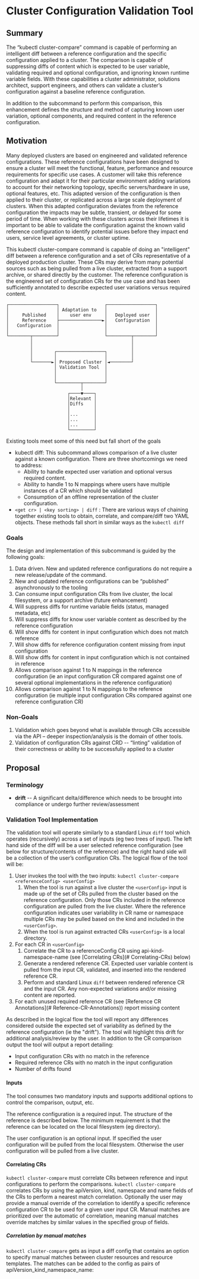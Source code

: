 # Cluster Configuration Validation Tool

## Summary

The “kubectl cluster-compare” command is capable of performing an intelligent diff between a reference configuration and the
specific configuration applied to a cluster. The comparison is capable of suppressing diffs of content which is expected
to be user variable, validating required and optional configuration, and ignoring known runtime variable fields. With
these capabilities a cluster administrator, solutions architect, support engineers, and others can validate a cluster’s
configuration against a baseline reference configuration.

In addition to the subcommand to perform this comparison, this enhancement defines the structure and method of capturing
known user variation, optional components, and required content in the reference configuration.

## Motivation

Many deployed clusters are based on engineered and validated reference configurations. These
reference configurations have been designed to ensure a cluster will meet the functional, feature,
performance and resource requirements for specific use cases. A customer will take this reference
configuration and adapt it for their particular environment adding variations to account for their
networking topology, specific servers/hardware in use, optional features, etc. This adapted
version of the configuration is then applied to their cluster, or replicated across a large
scale deployment of clusters. When this adapted configuration deviates from the reference
configuration the impacts may be subtle, transient, or delayed for some period of time. When working
with these clusters across their lifetimes it is important to be able to validate the configuration
against the known valid reference configuration to identify potential issues before they impact end
users, service level agreements, or cluster uptime.

This kubectl cluster-compare command is capable of doing an "intelligent" diff between a reference
configuration and a set of CRs representative of a deployed production cluster. These CRs may derive
from many potential sources such as being pulled from a live cluster, extracted from a support archive, or shared
directly by the customer. The reference configuration is the engineered set of configuration CRs for the use case and
has been sufficiently annotated to describe
expected user variations versus required content.

```
┌──────────────────┐                 ┌──────────────────┐
│                  │ Adaptation to   │                  │
│     Published    │    user env     │   Deployed user  │
│     Reference    ├────────────────►│   Configuration  │
│   Configuration  │                 │                  │
│                  │                 │                  │
└────────┬─────────┘                 └─────────┬────────┘
         │                                     │
         │                                     │
         │        ┌──────────────────┐         │
         │        │                  │         │
         └───────►│ Proposed Cluster │◄────────┘
                  │ Validation Tool  │
                  │                  │
                  │                  │
                  └─────────┬────────┘
                            │
                       ┌────▼────┐
                       │Relevant │
                       │Diffs    │
                       │         │
                       │...      │
                       │...      │
                       │...      │
                       └─────────┘
```

Existing tools meet some of this need but fall short of the goals

- kubectl diff: This subcommand allows comparison of a live cluster against a known configuration.
  There are three shortcomings we need to address:
    - Ability to handle expected user variation and optional versus required content.
    - Ability to handle 1 to N mappings where users have multiple instances of a CR which should be validated
    - Consumption of an offline representation of the cluster configuration.
- `<get cr> | <key sorting> | diff` : There are various ways of chaining together existing tools
  to obtain, correlate, and compare/diff two YAML objects. These methods fall short in similar ways as
  the `kubectl diff`

### Goals

The design and implementation of this subcommand is guided by the following goals:

1. Data driven. New and updated reference configurations do not require a new release/update of the command.
1. New and updated reference configurations can be “published” asynchronously to the tooling
1. Can consume input configuration CRs from live cluster, the local filesystem, or a support archive (future
   enhancement)
1. Will suppress diffs for runtime variable fields (status, managed metadata, etc)
1. Will suppress diffs for know user variable content as described by the reference configuration
1. Will show diffs for content in input configuration which does not match reference
1. Will show diffs for reference configuration content missing from input configuration
1. Will show diffs for content in input configuration which is not contained in reference
1. Allows comparison against 1 to N mappings in the reference configuration (ie an input configuration CR compared
   against one of several optional implementations in the reference configuration)
1. Allows comparison against 1 to N mappings to the reference configuration (ie multiple input configuration CRs
   compared against one reference configuration CR)

### Non-Goals

1. Validation which goes beyond what is available through CRs accessible via the API – deeper
   inspection/analysis is the domain of other tools.
1. Validation of configuration CRs against CRD -- “linting” validation of their correctness or ability to be
   successfully applied to a cluster

## Proposal

### Terminology

* **drift** -- A significant delta/difference which needs to be brought into compliance or undergo further
  review/assessment

### Validation Tool Implementation

The validation tool will operate similarly to a standard Linux `diff` tool which operates (recursively) across a
set of inputs (eg two trees of input). The left hand side of the diff will be a user selected reference
configuration (see below for structure/contents of the reference) and the right hand side will be a
collection of the user’s configuration CRs. The logical flow of the tool will be:

1. User invokes the tool with the two inputs: `kubectl cluster-compare <referenceConfig> <userConfig>`
    1. When the tool is run against a live cluster the `<userConfig>` input is made up of the set of
       CRs pulled from the cluster based on the reference configuration. Only those CRs included in
       the reference configuration are pulled from the live cluster. Where the reference
       configuration indicates user variability in CR name or namespace multiple CRs may be pulled
       based on the kind and included in the `<userConfig>`.
    1. When the tool is run against extracted CRs `<userConfig>` is a local directory.
1. For each CR in `<userConfig>`
    1. Correlate the CR to a referenceConfig CR using api-kind-namespace-name (see [Correlating
       CRs](# Correlating-CRs) below)
    1. Generate a rendered reference CR. Expected user variable content is pulled from the input CR,
       validated, and inserted into the rendered reference CR.
    1. Perform and standard Linux `diff` between rendered reference CR and the input CR. Any
       non-expected variations and/or missing content are reported.
1. For each unused required reference CR (see [Reference CR Annotations](#
   Reference-CR-Annotations)) report missing content

As described in the logical flow the tool will report any differences considered outside the expected set
of variability as defined by the reference configuration (ie the "drift"). The tool will highlight
this drift for additional analysis/review by the user. In addition to the CR comparison output the tool will output a
report detailing:

* Input configuration CRs with no match in the reference
* Required reference CRs with no match in the input configuration
* Number of drifts found

#### Inputs

The tool consumes two mandatory inputs and supports additional options to control the comparison,
output, etc.

The reference configuration is a required input. The structure of the reference is described
below. The minimum requirement is that the reference can be located on the local filesystem (eg
directory).

The user configuration is an optional input. If specified the user configuration will be pulled from the local
filesystem. Otherwise the user configuration will be pulled from a live cluster.

#### Correlating CRs

`kubectl cluster-compare` must correlate CRs between reference and input configurations to perform the
comparisons. `kubectl cluster-compare` correlates CRs by using the apiVersion, kind, namespace and name fields of the CRs to
perform a nearest match correlation. Optionally the user may provide a manual override of the correlation to identify a
specific reference configuration CR to be used for a given user input CR. Manual matches are prioritized over the
automatic of correlation, meaning manual matches override matches by similar values in the specified group of fields.

##### Correlation by manual matches

`kubectl cluster-compare` gets as input a diff config that contains an option to specify manual matches between cluster resources
and resource templates. The matches can be added to the config as pairs of
apiVersion_kind_namespace_name: <Template File Name>. For cluster scoped CRs that don't have a namespace the matches can
be added as pairs of apiVersion_kind_name: <Template File Name>.

##### Correlation by group of fields (apiVersion, kind, namespace and name)

When there is no manual match for a CR the command will try to match a template for the resource by looking at the
4-tuple: apiVersion, kind, namespace and name . The Correlation is based on which fields in the templates that are not
user-variable. Templates get matched to resources based on all the features from the 4-tuple that are declared fixed (
not user-variable) in the templates.  
For example a template with a fixed namespace, kind, name and templated (user-variable) apiVersion will only be a
potential match by the kind-namespace-name criterion.

For each resource the group correlation will be done by the next logic:

1. Exact match of apiVersion-kind-namespace-name
    1. If single result in reference, comparison will be done
1. Exact Match in 3/4 fields from apiVersion, kind, namespace, name. ( meaning exact match in: kind-namespace-name or
   apiVersion-kind-name or apiVersion-kind-namespace)
    1. If single result in reference, comparison will be done
1. Exact Match in 2/4 fields from apiVersion, kind, namespace, name. ( meaning exact match in: kind-namespace or
   kind-name or apiVersion-kind)
    1. If single result in reference, comparison will be done
1. Match kind
    1. If single result in reference, comparison will be done
1. No match – comparison cannot be made and the file is flagged as unmatched.

We can phrase this logic in a more general form. Each CR will be correlated to a template with an exact match in the
largest number of fields from this group:  apiVersion, kind, namespace, name.

#### Output

The tool will generate standard diff output highlighting content as described in "Categorization of
differences". Note in this example the cpusets and hugepage count are not highlighted as these are
expected user variations. The hugepage node is indicated as extra content and the realtime kernel
setting is indicated as a drift

```diff
@@ -8,7 +8,7 @@
   namespace: MyNamespace
 spec:
   ports:
-  - port: 8000
+  - port: 80
   selector:
     app: guestbook
     tier: frontend

---
<next CR>
…

Summary
Missing 1 required CRs:
guestbook:
  frontend:
  - frontend-deployment.yaml
No CRs are unmatched

```

### Reference Configuration Specification

See [Reference Configuration](docs/ReferenceConfigGuide.md)

#### Diff

Once the validations are complete we run a diff between the user's input configuration (now
validated) CR vs the resolved template (user variable input is pulled from input config into the
resolved template). This final step is needed to error/warn user of remaining drift that validation
steps may not catch

- E.g use case: reference may have a hardcoded field such as a namespace name and the user must comply.

The primary output of this step is a side-by-side diff as shown in the output section above. To
achieve this meaningful diff the tool must do perform two operations:

1. Render the CRs into a comparable format. This involves doing a hierarchical sorting of the keys
   to ensure consistent ordering when the CRs are rendered.
1. Perform the diff

### Workflow Description

To Compare a known valid reference configuration with a live cluster:

`kubectl cluster-compare -r <referenceConfigurationDirecotry>`

To Compare a known valid reference configuration with a local set of CRs:

`kubectl cluster-compare -r <referenceConfigurationDirecotry> -f <inputConfiguration>`

To Compare a known valid reference configuration with a live cluster and with a user config:

`kubectl cluster-compare -r <referenceConfigurationDirecotry> -c <userConfig>`

To Run a known valid reference configuration against a support archive:

`kubectl cluster-compare -r <referenceConfigurationDirecotry> -f "must-gather*/*/cluster-scoped-resources","must-gather*/*/namespaces" -R`

#### Reference Configuration Directory

#### metadata.yaml

The metadata.yaml is a mandatory file for each reference config. The commands entrypoint will be looking for the
metadata.yaml file in the reference directory. The name of the file is fixed and cant be changed.

The main thing included in the metadata are the list of reference CRs that are grouped by components and parts (as
described in previous sections). The Parts are specified under the Parts key in the YAML and include a list of
components under the Components key. The full schema can be found in the appendix.

Another parameter that can be set in the metadata.yaml file is the templateFunctionFiles. This Implementation of the
command supports the declaration of nested templates in external files that then can be used in all resource templates
included in the reference. All files including nested templates should be added to the list of files under the
templateFunctionFiles key.

Also the metadata,yaml includes an optional field: `fieldsToOmit`. Under this key they can specify fields that should
not appear in the commands output. The fields will not be reported showed in the output for all templates in the
reference, meaning no need to specify them in the resource templates. The fields included will not be showed in the
output even if they are specified in the resource templates. Omitted fields can be nested therefore each field is
represented by a list of strings. As can be seen in the example below.

Example for metadata.yaml:

```yaml

Parts:
  - name: guestbook
    Components:
      - name: redis
        type: Required
        requiredTemplates:
          - redis-master-deployment.yaml
          - redis-master-service.yaml
        optionalTemplates:
          - redis-replica-deployment.yaml
          - redis-replica-service.yaml
      - name: frontend
        type: Required
        requiredTemplates:
          - frontend-deployment.yaml
          - frontend-service.yaml

```

#### Diff Config

The user has an option to pass a file called the diff config. The diff config includes user preferences and content that
is specific to the users cluster (not like the metadata.yaml that includes only settings that are valid for the specific
reference).

In the version the diff config includes an option to specify manual matches between cluster resources and resource
templates. The matches can be added to the config as pairs of apiVersion_kind_namespace_name: <Template File Name>. For
resources that don't have a namespace the matches can be added as pairs of apiVersion_kind_name: <Template File Name>.
The pairs are listed in the config under correlationSettings.manualCorrelation.correlationPairs as can be seen in the
example below.

```yaml

correlationSettings:
  manualCorrelation:
    correlationPairs:
      v1_Service_guestbook_frontendService: "frontend-service.yaml"

```

### Implementation Details

kubectl cluster-compare implementation includes usage of parts of code from the K8s built-in `diff` command which combines
patching and an external diff tool via
`KUBECTL_EXTERNAL_DIFF`.
The command implementation includes parsing of the reference and other user passed arguments, correlation logic,
template injecting, calling the diff code and summary creation.

#### Diff command interface

The command calls diff code by using the exported Differ Struct:
Definition:

```go
type Differ struct {
    From *DiffVersion
    To   *DiffVersion
}

func (d *Differ) Diff(obj Object, printer Printer, showManagedFields bool) error
func (d *Differ) Run(diff *DiffProgram) error
```

The compare command calls the differ.Diif function for each resource, adding the injected resource and the cluster
resource to the files that should be included in the diff.
As seen above the differ.Diif function gets as an argument an object that matches the Object interface:

```go
type Object interface {
    Live() runtime.Object
    Merged() (runtime.Object, error)
    Name() string
}
```

The compare command includes a custom implementation of this interface. Where the Live function returns the cluster
resource and the Merged function returns the injected version of the CR.
After the differ.Diff function is called for all CRs the differ.Run() is called and the diff is printed out to stdout.

### Risks and Mitigations

1. Risk of false negatives when performing comparisons – Giving the user a false indication that a
   cluster is compliant will lead to degraded performance or functionality. These could be
   introduced by bugs in the tool or reference configuration. Leveraging standard templating syntax
   and libraries for performing the analysis (parsers, template handling, comparison) mitigates the
   risk.

### Drawbacks

Existing tools can perform a diff of two CRs – This tool extends that functionality to allow for
expected variations, optional content, and detection of missing/unmatched content.

## Design Details

### Corelators Design

The kubectl cluster-compare uses Different Corelators to correlate between custer resources and their matching reference
template.
When Designing the structure of the corealtors we tried to come up with a design that will be: easy to add additional
correlation logics, and will allow chaining of different corelators.
The Corealtors are divided into 2 types:
Base corelators - implement a specific correlation logic
Decorator corelators - corelators that wrap other corelators and add an additional behaviour.

The current version includes 2 decorator corelators: MultiCorealtor and MetricsCorelatorDecorator. And includes 2 Base
corelators: ExactMatchCorelator and GroupCorelator. (detailed information about all of them can be found below)
To allow easy chaining all the corealtors match the corelator interface: (include Errors)

In this Version the corealtors are created and initialized in the following chain:

```
                                                               ┌─────────────────────┐
                                                    <<use>>    │                     │
                                                  ┌──────────► │                     │
                                                  │            │ ExactMatchCorelator │
┌─────────────────────┐           ┌───────────────┴─────┐      │                     │
│                     │           │                     │      │                     │
│                     │           │                     │      └─────────────────────┘
│  MetricsCorelator-  ├──────────►│   MultiCorealtor    │
│      Deorator       │  <<use>>  │                     │      ┌─────────────────────┐
│                     │           │                     │      │                     │
└─────────────────────┘           └────────────────┬────┘      │                     │
                                                   │           │    GroupCorelator   │
                                                   └─────────► │                     │
                                                    <<use>>    │                     │
                                                               └─────────────────────┘
```

#### MultiCorealtor

The MultiCorealtor aggregates multiple corelators while implementing the correlator interface.
The multiCorelator stores a list of correlators. It Matches resources to templates by iterating over the list of
corelators and for each subcorealeator attempts to find a match for the requested resource.
In case a match is found for one of the corelators, it will be returned without any errors.
If no match is found a joined error including all sub corealtors errors will be returned.

#### MetricsCorelatorDecorator

Wraps a single correlator, And collects metrics about the correlation. The metrics can be later retrieved and then can
be used to create a summary output. The MetricsCorelatorDecorator gathers metrics on which resource templates that have
been matched and with cluster CRs were not matched.

#### ExactMatchCorelator

Matches templates by exact match between a predefined config including pairs of Resource names and their equivalent
template.The exact behavior of this corelator is described in Correlation by manual matches section.

#### GroupCorelator

The group corelator implements the correlation behavior explained in Correlation by group of fields (apiVersion, kind,
namespace and name). The correlation behavior in this version is: “Each CR will be correlated to a template with an
exact match in the largest number of fields from this group:  apiVersion, kind, namespace, name.”
The group corelator is more generic, and it gets on creation a list of fields that will be used for matching templates.
In this version the group of fields are fixed:  apiVersion, kind, namespace, name. But it can be changed in the future
to allow more flexibility in group correlating.

## Alternatives

### kubectl diff

The existing kubectl diff works well for validation of a CR (or set of CRs) on a cluster against
a known valid configuration. This tool does a good job of suppressing diffs in known managed fields
(eg metadata, status, etc), however it is lacking in several critical features for the use cases in
this enhancement:

* Suppression of expected user variations
* Handling of one-to-many matches
* Comparison of two offline files

### Command line utilities

Another option is the builtin diff command:
diff -t -y -w <(yq 'sort_keys(..)' /path/to/reference/config/cr) <(yq 'sort_keys(..)' /path/to/input/cr )
The command works well on Comparison of two offline files but doesn't handle one-to-many matches and does not supress
known managed fields and expected user variations.
